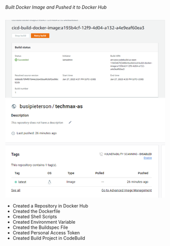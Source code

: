 <h6>Built Docker Image and Pushed it to Docker Hub </h6>
<img src="Codebuild screenshot.png" width="800px">

<img src="dockerhub.png" width="800px">

- Created a Repository in Docker Hub
- Created the Dockerfile
- Created Shell Scripts
- Created Environment Variable
- Created the Buildspec File
- Created Personal Access Token
- Created Build Project in CodeBuild

